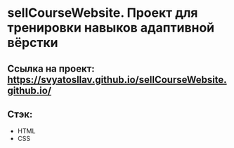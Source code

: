 # sellCourseWebsite. Проект для тренировки навыков адаптивной вёрстки

## Ссылка на проект: https://svyatosllav.github.io/sellCourseWebsite.github.io/
 
## Стэк:
  - HTML
  - CSS
